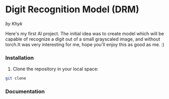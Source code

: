 # Digit Recognition Model (DRM)
*by Khyk*

Here's my first AI project. The initial idea was to create model which will be capable of recognize a digit out of a small grayscaled image, and without torch.It was very interesting for me, hope you'll enjoy this as good as me. :)

### Installation
1. Clone the repository in your local space:
```sh
git clone
```

### Documentation
